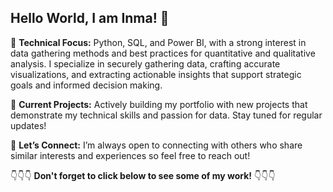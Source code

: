 ## Hello World, I am Inma! 👋

💬 **Technical Focus:** Python, SQL, and Power BI, with a strong interest in data gathering methods and best practices for quantitative and qualitative analysis. I specialize in securely gathering data, crafting accurate visualizations, and extracting actionable insights that support strategic goals and informed decision making.

🔭 **Current Projects:** Actively building my portfolio with new projects that demonstrate my technical skills and passion for data. Stay tuned for regular updates!

📧 **Let’s Connect:** I’m always open to connecting with others who share similar interests and experiences so feel free to reach out!

👇👇👇 **Don't forget to click below to see some of my work!** 👇👇👇


